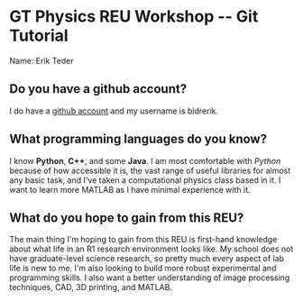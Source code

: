 # GT Physics REU Workshop -- Git Tutorial

Name: Erik Teder

## Do you have a github account?
I do have a  [github account](https://github.com/bldrerik) and my username is bldrerik.

## What programming languages do you know?
I know **Python**, **C++**, and some **Java**. I am most comfortable with *Python* because of how accessible it is, the vast range of useful libraries for almost any basic task, and I've taken a computational physics class based in it. 
I want to learn more MATLAB as I have minimal experience with it.

## What do you hope to gain from this REU?
The main thing I'm hoping to gain from this REU is first-hand knowledge about what life in an R1 research environment looks like.
My school does not have graduate-level science research, so pretty much every aspect of lab life is new to me. I'm also
looking to build more robust experimental and programming skills. I also want a better understanding of image processing techniques,
CAD, 3D printing, and MATLAB.
